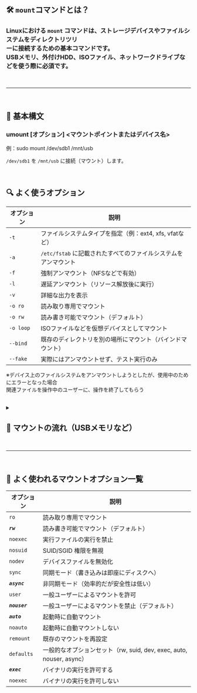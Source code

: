 ## 🛠️ **`mount`コマンドとは？**

### Linuxにおける `mount` コマンドは、**ストレージデバイスやファイルシステムをディレクトリツリ<br>ーに接続するための基本コマンド**です。<br>USBメモリ、外付けHDD、ISOファイル、ネットワークドライブなどを使う際に必須です。

<br>

----------------------------

<br>

## 📌 **基本構文**

### umount [オプション] <マウントポイントまたはデバイス名>

例：sudo mount /dev/sdb1 /mnt/usb

`/dev/sdb1` を `/mnt/usb` に接続（マウント）します。

<br>

## 🔍 **よく使うオプション**

| オプション | 説明 |
|-------------|-----------------|
| `-t` | ファイルシステムタイプを指定（例：ext4, xfs, vfatなど）|
| `-a` | `/etc/fstab` に記載されたすべてのファイルシステムをアンマウント |
| `-f` | 強制アンマウント（NFSなどで有効）|
| `-l` | 遅延アンマウント（リソース解放後に実行）|
| `-v` | 詳細な出力を表示 |
| `-o ro` | 読み取り専用でマウント |
| `-o rw` | 読み書き可能でマウント（デフォルト）|
| `-o loop` | ISOファイルなどを仮想デバイスとしてマウント |
| `--bind` | 既存のディレクトリを別の場所にマウント（バインドマウント）|
| `--fake` | 実際にはアンマウントせず、テスト実行のみ |

※デバイス上のファイルシステムをアンマウントしようとしたが、使用中のためにエラーとなった場合<br>
関連ファイルを操作中のユーザーに、操作を終了してもらう


<br>

<details>
<summary>

## 🧠 **マウントの流れ（USBメモリなど）**

</summary>

| 1 デバイス確認 | 2 マウントポイント作成 |
|--------|-------------|
| lsblk | sudo mkdir /mnt/usb |



| 3 マウント実行 | 4 内容確認 | 5 アンマウント（取り外し）|
|--------------|----------------|--------------------|
| sudo mount /dev/sdb1 /mnt/usb | ls /mnt/usb | sudo umount /mnt/usb |

<br>

🧩 **応用例：ISOファイルのマウント**

sudo mount -o loop disk.iso /mnt/iso

→ ISOファイルを仮想的にマウントして中身を確認できます

<br>

</details>


<br>

-----------------------------------------------------------


<br>

## 🧭 よく使われるマウントオプション一覧

| オプション | 説明 |
|--------------|-----------------|
| `ro` | 読み取り専用でマウント |
| ***`rw`*** | 読み書き可能でマウント（デフォルト）|
| `noexec` | 実行ファイルの実行を禁止 |
| `nosuid` | SUID/SGID 権限を無視 |
| `nodev` | デバイスファイルを無効化 |
| `sync` | 同期モード（書き込みは即座にディスクへ）|
| ***`async`*** | 非同期モード（効率的だが安全性は低い）|
| `user` | 一般ユーザーによるマウントを許可 |
| ***`nouser`*** |一般ユーザーによるマウントを禁止（デフォルト）|
| ***`auto`*** | 起動時に自動マウント |
| `noauto` | 起動時に自動マウントしない |
| `remount` | 既存のマウントを再設定 |
| `defaults` | 一般的なオプションセット（rw, suid, dev, exec, auto, nouser, async）|
| ***`exec`*** | バイナリの実行を許可する |
| `noexec` | バイナリの実行を許可しない |
